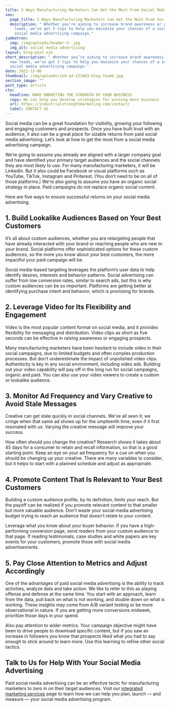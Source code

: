 ```yaml
---
title: 5 Ways Manufacturing Marketers Can Get the Most From Social Media Advertising
seo:
  page_title: 5 Ways Manufacturing Marketers Can Get the Most From Social Media Advertising
  description: " Whether you’re aiming to increase brand awareness or gain new
    leads, we’ve got 5 tips to help you maximize your chances of a successful
    social media advertising campaign."
jumbotron:
  img: /img/uploads/header-3-.jpg
  img_alt: social media advertising
layout: blog-post.njk
short_description: " Whether you’re aiming to increase brand awareness or gain
  new leads, we’ve got 5 tips to help you maximize your chances of a successful
  social media advertising campaign."
date: 2022-12-06
thumbnail: /img/uploads/ind-q4-221603-blog-thumb.jpg
section_image: ""
post_type: article
cta:
  headline: MAKE MARKETING THE STRENGTH OF YOUR BUSINESS
  copy: We can help you develop strategies for winning more business
  url: https://industrialstrengthmarketing.com/contact/
  label: CONTACT US
---
```

Social media can be a great foundation for visibility, growing your following and engaging customers and prospects. Once you have built trust with an audience, it also can be a great place for sizable returns from paid social media advertising. Let’s look at how to get the most from a social media advertising campaign. 

We’re going to assume you already are aligned with a larger company goal and have identified your primary target audiences and the social channels they are most likely to use. For many manufacturing marketers, it will be LinkedIn. But it also could be Facebook or visual platforms such as YouTube, TikTok, Instagram and Pinterest. (You don’t need to be on all of those platforms.) We’re also going to assume you have an organic social strategy in place. Paid campaigns do not replace organic social content. 

Here are five ways to ensure successful returns on your social media advertising.

## 1. Build Lookalike Audiences Based on Your Best Customers

It’s all about custom audiences, whether you are retargeting people that have already interacted with your brand or reaching people who are new to your brand. Social platforms offer sophisticated options for these custom audiences, so the more you know about your best customers, the more impactful your paid campaign will be.

Social media–based targeting leverages the platform’s user data to help identify desires, interests and behavior patterns. Social advertising can suffer from low conversion rates, similar to search ads, but this is why custom audiences can be so important. Platforms are getting better at identifying purchase intent and behavior, which is promising for brands.

## 2. Leverage Video for Its Flexibility and Engagement 

Video is the most popular content format on social media, and it provides flexibility for messaging and distribution. Video clips as short as five seconds can be effective in raising awareness or engaging prospects. 

Many manufacturing marketers have been hesitant to include video in their social campaigns, due to limited budgets and often complex production processes. But don’t underestimate the impact of unpolished video clips. Authenticity is key in any social environment, including video ads. Building out your video capability will pay off in the long run for social campaigns, organic and paid. You can also use your video viewers to create a custom or lookalike audience.

## 3. Monitor Ad Frequency and Vary Creative to Avoid Stale Messages 

Creative can get stale quickly in social channels. We’ve all seen it; we cringe when that same ad shows up for the umpteenth time, even if it first resonated with us. Varying the creative message will improve your success. 

How often should you change the creative? Research shows it takes about 45 days for a consumer to retain and recall information, so that is a good starting point. Keep an eye on your ad frequency for a cue on when you should be changing up your creative. There are many variables to consider, but it helps to start with a planned schedule and adjust as appropriate.

## 4. Promote Content That Is Relevant to Your Best Customers 

Building a custom audience profile, by its definition, limits your reach. But the payoff can be realized if you promote relevant content to that smaller but more valuable audience. Don’t waste your social media advertising budget trying to reach an audience that doesn’t relate to your content. 

Leverage what you know about your buyer behavior. If you have a high-performing conversion page, send readers from your custom audience to that page. If reading testimonials, case studies and white papers are key events for your customers, promote those with social media advertisements.  

## 5. Pay Close Attention to Metrics and Adjust Accordingly

One of the advantages of paid social media advertising is the ability to track activities, analyze data and take action. We like to refer to this as playing offense and defense at the same time. You start with an approach, learn from the data, pull back on what is not working, and double down on what is working. These insights may come from A/B variant testing or be more observational in nature. If you are getting more conversions midweek, prioritize those days in your spend. 

Also pay attention to wider metrics. Your campaign objective might have been to drive people to download specific content, but if you saw an increase in followers you know that prospects liked what you had to say enough to stick around to learn more. Use this learning to refine other social tactics.

## Talk to Us for Help With Your Social Media Advertising

Paid social media advertising can be an effective tactic for manufacturing marketers to zero in on their target audiences. Visit our [integrated marketing services](https://industrialstrengthmarketing.com/services/integrated-marketing/) page to learn how we can help you plan, launch — and measure — your social media advertising program.